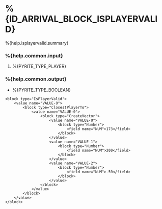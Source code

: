 # %{ID_ARRIVAL_BLOCK_ISPLAYERVALID}

%{help.isplayervalid.summary}

### %{help.common.input}

1. %{PYRITE_TYPE_PLAYER}

### %{help.common.output}

-   %{PYRITE_TYPE_BOOLEAN}

```
<block type="IsPlayerValid">
    <value name="VALUE-0">
        <block type="ClosestPlayerTo">
            <value name="VALUE-0">
                <block type="CreateVector">
                    <value name="VALUE-0">
                        <block type="Number">
                            <field name="NUM">173</field>
                        </block>
                    </value>
                    <value name="VALUE-1">
                        <block type="Number">
                            <field name="NUM">200</field>
                        </block>
                    </value>
                    <value name="VALUE-2">
                        <block type="Number">
                            <field name="NUM">-50</field>
                        </block>
                    </value>
                </block>
            </value>
        </block>
    </value>
</block>
```